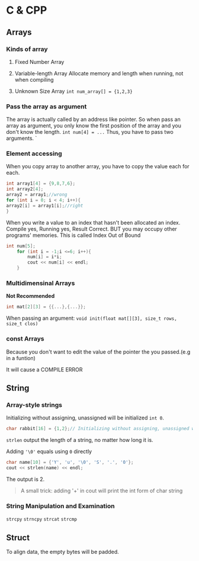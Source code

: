 # C & CPP

## Arrays

### Kinds of array

1. Fixed Number Array

   

2. Variable-length Array
	Allocate memory and length when running, not when compiling
	
3. Unknown Size Array
	`int num_array[] = {1,2,3}`

### Pass the array as argument

The array is actually called by an address like pointer. So when pass an array as argument, you only know the first position of the array and you don't know the length.
`int num[4] = ...`
Thus, you have to pass two arguments.
`

### Element accessing

When you copy array to another array, you have to copy the value each for each.
```cpp
int array1[4] = {9,8,7,6};
int array2[4];
array2 = array1;//wrong
for (int i = 0; i < 4; i++){
array2[i] = array1[i];//right
}
```

When you write a value to an index that hasn't been allocated an index. Compile yes, Running yes, Result Correct. BUT you may occupy other programs' memories.
This is called Index Out of Bound

```cpp
int num[5];
    for (int i = -1;i <=6; i++){
        num[i] = i*i;
        cout << num[i] << endl;
    }
```

### Multidimensinal Arrays

**Not Recommended**
```cpp
int mat[2][3] = {{...},{...}};
```
When passing an argument:
`void init(float mat[][3], size_t rows, size_t clos)`

### const Arrays

Because you don't want to edit the value of the pointer the you passed.(e.g in a funtion)

It will cause a COMPILE ERROR

## String

### Array-style strings

Initializing without assigning, unassigned will be initialized `int 0`.
```cpp
char rabbit[16] = {1,2};// Initializing without assigning, unassigned will be initialized 0
```
`strlen` output the length of a string, no matter how long it is.

Adding  `'\0'`
equals using `0` directly
```cpp
char name[10] = {'Y', 'u', '\0', 'S', '.', '0'};
cout << strlen(name) << endl;
```
The output is 2.
> A small trick: adding '+' in cout will print the int form of char string

### String Manipulation and Examination

`strcpy` `strncpy`
`strcat`
`strcmp`
## Struct

To align data, the empty bytes will be padded.
